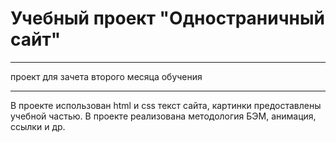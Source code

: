 # Учебный проект "Одностраничный сайт"
_______________________________________
проект для зачета второго месяца обучения
__________________________________________
В проекте использован html и css
текст сайта, картинки предоставлены учебной частью.
В проекте реализована методология БЭМ, анимация, ссылки и др.

